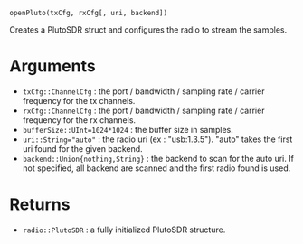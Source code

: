 ```
openPluto(txCfg, rxCfg[, uri, backend])
```

Creates a PlutoSDR struct and configures the radio to stream the samples.

# Arguments

  * `txCfg::ChannelCfg` : the port / bandwidth / sampling rate / carrier frequency for the tx channels.
  * `rxCfg::ChannelCfg` : the port / bandwidth / sampling rate / carrier frequency for the rx channels.
  * `bufferSize::UInt=1024*1024` : the buffer size in samples.
  * `uri::String="auto"` : the radio uri (ex : "usb:1.3.5"). "auto" takes the first uri found for the given backend.
  * `backend::Union{nothing,String}` : the backend to scan for the auto uri. If not specified, all backend are scanned and the first radio found is used.

# Returns

  * `radio::PlutoSDR` : a fully initialized PlutoSDR structure.

